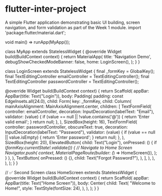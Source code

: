 # flutter-inter-project
A simple Flutter application demonstrating basic UI building, screen navigation, and form validation as part of the Week 1 module.
import 'package:flutter/material.dart';

void main() => runApp(MyApp());

class MyApp extends StatelessWidget {
  @override
  Widget build(BuildContext context) {
    return MaterialApp(
      title: 'Navigation Demo',
      debugShowCheckedModeBanner: false,
      home: LoginScreen(),
    );
  }
}

class LoginScreen extends StatelessWidget {
  final _formKey = GlobalKey<FormState>();
  final TextEditingController emailController = TextEditingController();
  final TextEditingController passwordController = TextEditingController();

  @override
  Widget build(BuildContext context) {
    return Scaffold(
      appBar: AppBar(title: Text("Login")),
      body: Padding(
        padding: const EdgeInsets.all(24.0),
        child: Form(
          key: _formKey,
          child: Column(
            mainAxisAlignment: MainAxisAlignment.center,
            children: [
              TextFormField(
                controller: emailController,
                decoration: InputDecoration(labelText: "Email"),
                validator: (value) {
                  if (value == null || !value.contains('@')) {
                    return 'Enter valid email';
                  }
                  return null;
                },
              ),
              SizedBox(height: 16),
              TextFormField(
                controller: passwordController,
                obscureText: true,
                decoration: InputDecoration(labelText: "Password"),
                validator: (value) {
                  if (value == null || value.isEmpty) {
                    return 'Enter password';
                  }
                  return null;
                },
              ),
              SizedBox(height: 20),
              ElevatedButton(
                child: Text("Login"),
                onPressed: () {
                  if (_formKey.currentState!.validate()) {
                    // Navigate to Home Screen
                    Navigator.push(
                      context,
                      MaterialPageRoute(builder: (_) => HomeScreen()),
                    );
                  }
                },
              ),
              TextButton(
                onPressed: () {},
                child: Text("Forgot Password?"),
              ),
            ],
          ),
        ),
      ),
    );
  }
}

// ✅ Second Screen
class HomeScreen extends StatelessWidget {
  @override
  Widget build(BuildContext context) {
    return Scaffold(
      appBar: AppBar(title: Text("Home Screen")),
      body: Center(
        child: Text(
          "Welcome to Home!",
          style: TextStyle(fontSize: 24),
        ),
      ),
    );
  }
}

